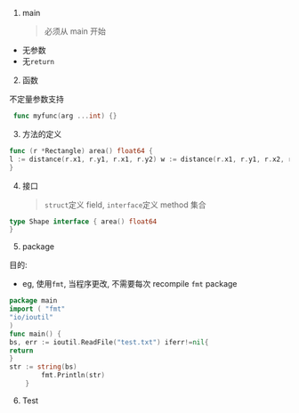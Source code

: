 1. main
   > 必须从 main 开始

* 无参数
* 无`return`

2. 函数

不定量参数支持

```go
 func myfunc(arg ...int) {}
```

3. 方法的定义

```go
func (r *Rectangle) area() float64 {
l := distance(r.x1, r.y1, r.x1, r.y2) w := distance(r.x1, r.y1, r.x2, r.y1) returnl*w
}
```

4. 接口
   > `struct`定义 field, `interface`定义 method 集合

```go
type Shape interface { area() float64
}
```

5. package

目的:

* eg, 使用`fmt`, 当程序更改, 不需要每次 recompile `fmt` package

```go
package main
import ( "fmt"
"io/ioutil"
)
func main() {
bs, err := ioutil.ReadFile("test.txt") iferr!=nil{
return
}
str := string(bs)
        fmt.Println(str)
    }
```

6. Test
